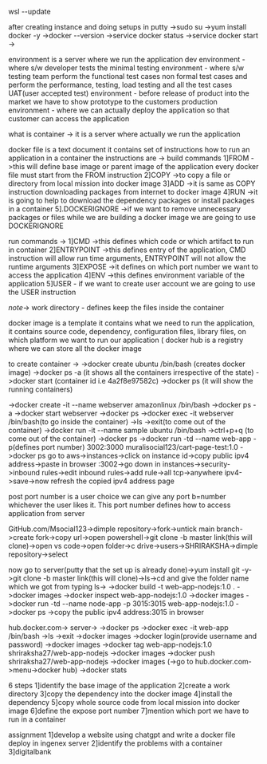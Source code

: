 wsl --update


after creating instance and doing setups in putty
->sudo su
->yum install docker -y
->docker --version
->service docker status
->service docker start
->

environment is a server where we run the application
dev environment - where s/w developer tests the minimal 
testing environment - where s/w testing team perform the functional test cases non formal test cases and perform the performance, testing, load testing and all the test cases
UAT(user accepted test) environment - before release of product into the market we have to show prototype to the customers
production environment - where we can actually deploy the application so that customer can access the application

what is container -> it is a server where actually we run the application 

docker file is a text document it contains set of instructions how to run an application in a container
the instructions are -> build commands
1]FROM ->this will define base image or parent image of the application
	 every docker file must start from the FROM instruction
2]COPY ->to copy a file or directory from local mission into docker image
3]ADD  ->it is same as COPY instruction 
	 downloading packages from internet to docker image
4]RUN  ->it is going to help to download the dependency packages or install packages in a container
5].DOCKERIGNORE ->if we want to remove unnecessary packages or files while we are building a docker image we are going to use DOCKERIGNORE

run commands ->
1]CMD ->this defines which code or which artifact to run in container
2]ENTRYPOINT ->this defines entry of the application, CMD instruction will allow run time arguments, ENTRYPOINT will not allow the runtime arguments
3]EXPOSE ->it defines on which port number we want to access the application
4]ENV ->this defines environment variable of the application 
5]USER - if we want to create user account we are going to use the USER instruction

*note*->
work directory - defines keep the files inside the container


docker image is a template it contains what we need to run the application, it contains source code, dependency, configuration files, library files, on which platform we want to run our application (
docker hub is a registry where we can store all the docker image


to create container ->
->docker create ubuntu /bin/bash (creates docker image)
->docker ps -a (it shows all the containers irrespective of the state)
->docker start (container id i.e 4a2f8e97582c)
->docker ps (it will show the running containers)

->docker create -it --name webserver amazonlinux /bin/bash
->docker ps -a
->docker start webserver
->docker ps
->docker exec -it webserver /bin/bash(to go inside the container)
->ls
->exit(to come out of the container)
->docker run -it --name sample ubuntu /bin/bash
->ctrl+p+q (to come out of the container)
->docker ps
->docker run -td --name web-app -p(defines port number) 3002:3000 muralisocial123/cart-page-test:1.0
->docker ps
go to aws->instances->click on instance id->copy public ipv4 address->paste in browser :3002->go down in instances->security->inbound rules->edit inbound rules->add rule->all tcp->anywhere ipv4->save->now refresh the copied ipv4 address page


post port number is a user choice we can give any port b=number whichever the user likes it. This port number defines how to access application from server 



GitHub.com/Msocial123->dimple repository->fork->untick main branch->create fork->copy url->open powershell->git clone -b master link(this will clone)->open vs code->open folder->c drive->users->SHRIRAKSHA->dimple repository->select


now go to server(putty that the set up is already done)->yum install git -y->git clone -b master link(this will clone)->ls->cd and give the folder name which we got from typing ls->
->docker build -t web-app-nodejs:1.0 .
->docker images
->docker inspect web-app-nodejs:1.0
->docker images
->docker run -td --name node-app -p 3015:3015 web-app-nodejs:1.0
->docker ps
->copy the public ipv4 address:3015 in browser 


hub.docker.com->
server->
->docker ps
->docker exec -it web-app /bin/bash
->ls
->exit
->docker images
->docker login(provide username and password)
->docker images
->docker tag web-app-nodejs:1.0 shriraksha27/web-app-nodejs
->docker images
->docker push shriraksha27/web-app-nodejs
->docker images
(->go to hub.docker.com->menu->docker hub)
->docker stats



6 steps
1]identify the base image of the application
2]create a work directory
3]copy the dependency into the docker image
4]install the dependency
5]copy whole source code from local mission into docker image
6]define the expose port number
7]mention which port we have to run in a container


assignment
1]develop a website using chatgpt and write a docker file deploy in ingenex server
2]identify the problems with a container
3]digitalbank
